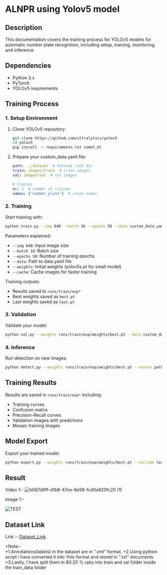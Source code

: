 # ALNPR using Yolov5 model

## Description
This documentation covers the training process for YOLOv5 models for automatic number plate recognition, including setup, training, monitoring, and inference.

## Dependencies
- Python 3.x
- PyTorch
- YOLOv5 requirements


## Training Process

### 1. Setup Environment
1. Clone YOLOv5 repository:
   ```bash
   git clone https://github.com/ultralytics/yolov5
   cd yolov5
   pip install -r requirements.txt comet_ml
   ```

2. Prepare your custom_data.yaml file:
   ```yaml
   path: ../dataset  # dataset root dir
   train: images/train  # train images
   val: images/val  # val images
   
   # Classes
   nc: 1  # number of classes
   names: ['number_plate']  # class names
   ```

### 2. Training
Start training with:
```bash
python train.py --img 640 --batch 16 --epochs 50 --data custom_data.yaml --weights yolov5s.pt --cache
```

Parameters explained:
- `--img 640`: Input image size
- `--batch 16`: Batch size
- `--epochs 50`: Number of training epochs
- `--data`: Path to data.yaml file
- `--weights`: Initial weights (yolov5s.pt for small model)
- `--cache`: Cache images for faster training

Training outputs:
- Results saved to `runs/train/exp*`
- Best weights saved as `best.pt`
- Last weights saved as `last.pt`


### 3. Validation
Validate your model:
```bash
python val.py --weights runs/train/exp/weights/best.pt --data custom_data.yaml --img 640
```

### 4. Inference
Run detection on new images:
```bash
python detect.py --weights runs/train/exp/weights/best.pt --source path/to/images --img 640 --conf 0.25
```

## Training Results
Results are saved in `runs/train/exp*` including:
- Training curves
- Confusion matrix
- Precision-Recall curves
- Validation images with predictions
- Mosaic training images

## Model Export
Export your trained model:
```bash
python export.py --weights runs/train/exp/weights/best.pt --include torchscript onnx
```

## Result

Video 1:- 
![b087d9ff-d1b8-47ce-8e58-fcd0a820fc20 (1)](https://github.com/user-attachments/assets/af5c5b77-6341-4d29-aefe-a415ca3d3a29)

Image 1:-

![TEST](https://github.com/user-attachments/assets/f91f1e80-e4e8-425b-87c8-7aec561dba44)


## Dataset Link

Link :- [Dataset_Link](https://www.kaggle.com/datasets/aslanahmedov/number-plate-detection).

+Note:-  
   +1.Annotations(labels) in the dataset are in ".xml" format. 
   +2.Using python script i have converted it into Yolo format and stored in ".txt" documents.
   +3.Lastly, I have split them in 80:20 % ratio into train and val folder inside the train_data folder 
